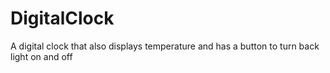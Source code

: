# DigitalClock
A digital clock that also displays temperature and has a button to turn back light on and off
